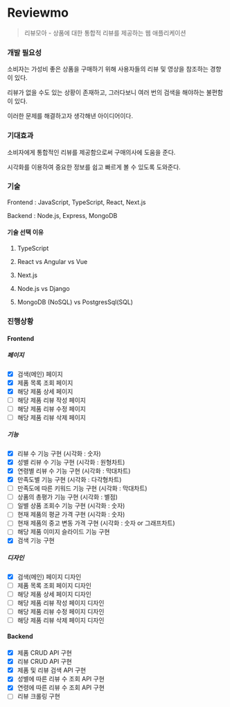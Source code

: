 # Reviewmo

> 리뷰모아 - 상품에 대한 통합적 리뷰를 제공하는 웹 애플리케이션

### 개발 필요성

소비자는 가성비 좋은 상품을 구매하기 위해 사용자들의 리뷰 및 영상을 참조하는 경향이 있다.

리뷰가 없을 수도 있는 상황이 존재하고, 그러다보니 여러 번의 검색을 해야하는 불편함이 있다.

이러한 문제를 해결하고자 생각해낸 아이디어이다.

### 기대효과

소비자에게 통합적인 리뷰를 제공함으로써 구매의사에 도움을 준다.

시각화를 이용하여 중요한 정보를 쉽고 빠르게 볼 수 있도록 도와준다.

### 기술

Frontend : JavaScript, TypeScript, React, Next.js

Backend : Node.js, Express, MongoDB

#### 기술 선택 이유

1. TypeScript

2. React vs Angular vs Vue

3. Next.js

4. Node.js vs Django

5. MongoDB (NoSQL) vs PostgresSql(SQL)

### 진행상황

#### Frontend
##### 페이지
- [x] 검색(메인) 페이지
- [X] 제품 목록 조회 페이지
- [X] 해당 제품 상세 페이지
- [ ] 해당 제품 리뷰 작성 페이지
- [ ] 해당 제품 리뷰 수정 페이지
- [ ] 해당 제품 리뷰 삭제 페이지

##### 기능
- [X] 리뷰 수 기능 구현 (시각화 : 숫자)
- [X] 성별 리뷰 수 기능 구현 (시각화 : 원형차트)
- [X] 연령별 리뷰 수 기능 구현 (시각화 : 막대차트)
- [X] 만족도별 기능 구현 (시각화 : 다각형차트)
- [ ] 만족도에 따른 키워드 기능 구현 (시각화 : 막대차트)
- [ ] 상품의 총평가 기능 구현 (시각화 : 별점)
- [ ] 일별 상품 조회수 기능 구현 (시각화 : 숫자)
- [ ] 현재 제품의 평균 가격 구현 (시각화 : 숫자)
- [ ] 현재 제품의 중고 변동 가격 구현 (시각화 : 숫자 or 그래프차트)
- [ ] 해당 제품 이미지 슬라이드 기능 구현
- [X] 검색 기능 구현

##### 디자인
- [X] 검색(메인) 페이지 디자인
- [ ] 제품 목록 조회 페이지 디자인
- [ ] 해당 제품 상세 페이지 디자인
- [ ] 해당 제품 리뷰 작성 페이지 디자인
- [ ] 해당 제품 리뷰 수정 페이지 디자인
- [ ] 해당 제품 리뷰 삭제 페이지 디자인

#### Backend
- [X] 제품 CRUD API 구현
- [x] 리뷰 CRUD API 구현
- [X] 제품 및 리뷰 검색 API 구현
- [X] 성별에 따른 리뷰 수 조회 API 구현
- [X] 연령에 따른 리뷰 수 조회 API 구현
- [ ] 리뷰 크롤링 구현
